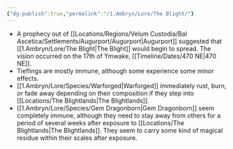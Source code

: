 ```yaml
---
{"dg-publish":true,"permalink":"/1.Ambryn/Lore/The Blight/"}
---
```


- A prophecy out of [[Locations/Regions/Velum Custodia/Bal Ascetica/Settlements/Augurport/Augurport\|Augurport]] suggested that [[1.Ambryn/Lore/The Blight\|The Blight]] would begin to spread. The vision occurred on the 17th of Ymwake, [[Timeline/Dates/470 NE\|470 NE]].
- Tieflings are mostly immune, although some experience some minor effects.
- [[1.Ambryn/Lore/Species/Warforged\|Warforged]] immediately rust, burn, or fade away depending on their composition if they step into [[Locations/The Blightlands\|The Blightlands]].
- [[1.Ambryn/Lore/Species/Gem Dragonborn\|Gem Dragonborn]] seem completely immune, although they need to stay away from others for a period of several weeks after exposure to [[Locations/The Blightlands\|The Blightlands]]. They seem to carry some kind of magical residue within their scales after exposure.

